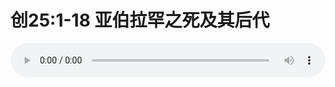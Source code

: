 # 创25:1-18 亚伯拉罕之死及其后代

<audio style="width: 100%;" preload="false" controls controlslist="nodownload"><source src="//cdn.simai.ml/audio/mp3/old/27528.mp3" type="audio/mpeg">Your browser does not support the audio element.</audio>


